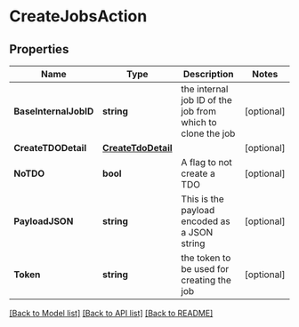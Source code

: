 # CreateJobsAction

## Properties

Name | Type | Description | Notes
------------ | ------------- | ------------- | -------------
**BaseInternalJobID** | **string** | the internal job ID of the job from which to clone the job | [optional] 
**CreateTDODetail** | [**CreateTdoDetail**](CreateTDODetail.md) |  | [optional] 
**NoTDO** | **bool** | A flag to not create a TDO | [optional] 
**PayloadJSON** | **string** | This is the payload encoded as a JSON string | [optional] 
**Token** | **string** | the token to be used for creating the job | [optional] 

[[Back to Model list]](../README.md#documentation-for-models) [[Back to API list]](../README.md#documentation-for-api-endpoints) [[Back to README]](../README.md)


